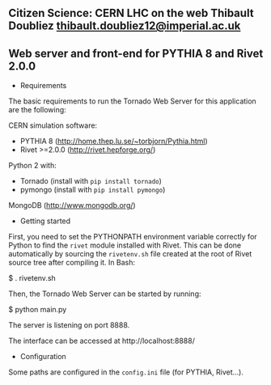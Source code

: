 Citizen Science: CERN LHC on the web
Thibault Doubliez <thibault.doubliez12@imperial.ac.uk>
-----------------------------------------------------
Web server and front-end for PYTHIA 8 and Rivet 2.0.0
-----------------------------------------------------


* Requirements

The basic requirements to run the Tornado Web Server for this
application are the following:

CERN simulation software:
- PYTHIA 8 (http://home.thep.lu.se/~torbjorn/Pythia.html)
- Rivet >=2.0.0 (http://rivet.hepforge.org/)

Python 2 with:
- Tornado (install with `pip install tornado`)
- pymongo (install with `pip install pymongo`)

MongoDB (http://www.mongodb.org/)


* Getting started

First, you need to set the PYTHONPATH environment variable correctly
for Python to find the `rivet` module installed with Rivet. This can
be done automatically by sourcing the `rivetenv.sh` file created at
the root of Rivet source tree after compiling it. In Bash:

$ . rivetenv.sh

Then, the Tornado Web Server can be started by running:

$ python main.py

The server is listening on port 8888.

The interface can be accessed at http://localhost:8888/


* Configuration

Some paths are configured in the `config.ini` file (for PYTHIA, Rivet...).
